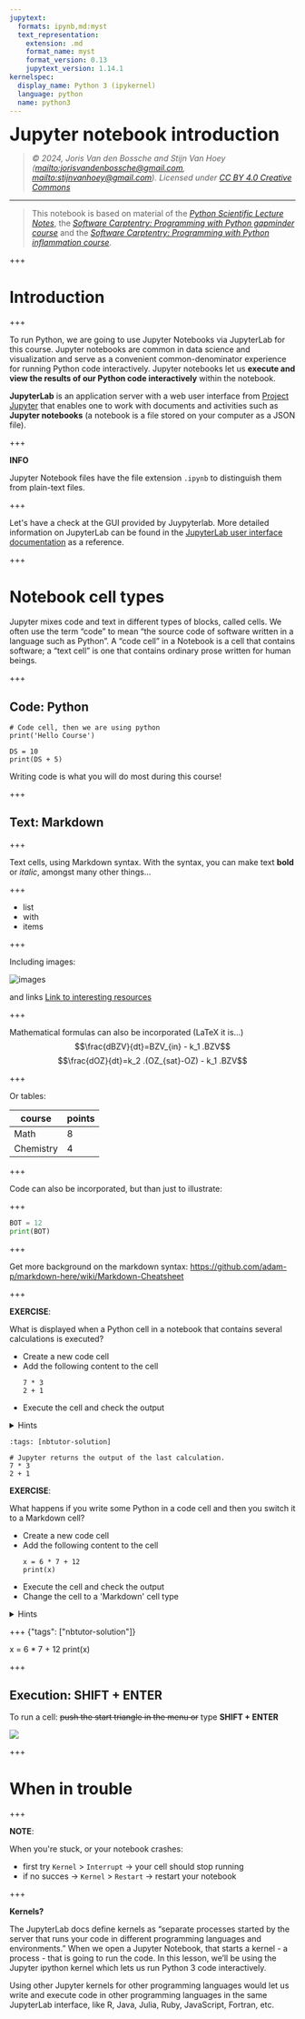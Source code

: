 ```yaml
---
jupytext:
  formats: ipynb,md:myst
  text_representation:
    extension: .md
    format_name: myst
    format_version: 0.13
    jupytext_version: 1.14.1
kernelspec:
  display_name: Python 3 (ipykernel)
  language: python
  name: python3
---
```


<p><font size="6"><b>Jupyter notebook introduction </b></font></p>

> *© 2024, Joris Van den Bossche and Stijn Van Hoey  (<mailto:jorisvandenbossche@gmail.com>, <mailto:stijnvanhoey@gmail.com>). Licensed under [CC BY 4.0 Creative Commons](http://creativecommons.org/licenses/by/4.0/)*

-----

> This notebook is based on material of the [*Python Scientific Lecture Notes*](https://scipy-lectures.github.io/), the [*Software Carptentry: Programming with Python gapminder course*](https://swcarpentry.github.io/python-novice-gapminder) and the [*Software Carptentry: Programming with Python inflammation course*](https://swcarpentry.github.io/python-novice-inflammation/).

+++

# Introduction

+++

To run Python, we are going to use Jupyter Notebooks via JupyterLab for this course. Jupyter notebooks are common in data science and visualization and serve as a convenient common-denominator experience for running Python code interactively. Jupyter notebooks let us __execute and view the results of our Python code interactively__ within the notebook.

__JupyterLab__ is an application server with a web user interface from [Project Jupyter](https://jupyter.org/) that enables one to work with documents and activities such as __Jupyter notebooks__ (a notebook is a file stored on your computer as a JSON file).

+++

<div class="alert alert-info">

__INFO__

Jupyter Notebook files have the file extension `.ipynb` to distinguish them from plain-text files.
    
</div>

+++

Let's have a check at the GUI provided by Juypyterlab. More detailed information on JupyterLab can be found in the [JupyterLab user interface documentation](https://jupyterlab.readthedocs.io/en/stable/user/interface.html) as a reference.

+++

# Notebook cell types

Jupyter mixes code and text in different types of blocks, called cells. We often use the term “code” to mean “the source code of software written in a language such as Python”. A “code cell” in a Notebook is a cell that contains software; a “text cell” is one that contains ordinary prose written for human beings.

+++

## Code: Python

```{code-cell} ipython3
# Code cell, then we are using python
print('Hello Course')
```

```{code-cell} ipython3
DS = 10
print(DS + 5)
```

Writing code is what you will do most during this course!

+++

## Text: Markdown

+++

Text cells, using Markdown syntax. With the syntax, you can make text **bold** or *italic*, amongst many other things...

+++

* list
* with
* items

+++

Including images:

![images](https://upload.wikimedia.org/wikipedia/commons/c/c3/Python-logo-notext.svg)

and links [Link to interesting resources](https://www.youtube.com/watch?v=z9Uz1icjwrM)

+++

Mathematical formulas can also be incorporated (LaTeX it is...)
$$\frac{dBZV}{dt}=BZV_{in} - k_1 .BZV$$
$$\frac{dOZ}{dt}=k_2 .(OZ_{sat}-OZ) - k_1 .BZV$$

+++

Or tables:

course | points
 --- | --- 
 Math | 8
 Chemistry | 4

+++

Code can also be incorporated, but than just to illustrate:

+++

```python
BOT = 12
print(BOT)
```

+++

Get more background on the markdown syntax: https://github.com/adam-p/markdown-here/wiki/Markdown-Cheatsheet

+++

<div class="alert alert-success">

**EXERCISE**:

What is displayed when a Python cell in a notebook that contains several calculations is executed? 
    
- Create a new code cell
- Add the following content to the cell    
    ```
    7 * 3
    2 + 1
    ```
- Execute the cell and check the output
    

<details><summary>Hints</summary>

- To add a new cell, you can use the `+`-icon button in the notebook menu
- To execute a cell, you can use the play-icon button in the notebook menu of use SHIFT + ENTER

</details>    
    
</div>

```{code-cell} ipython3
:tags: [nbtutor-solution]

# Jupyter returns the output of the last calculation.
7 * 3
2 + 1
```

<div class="alert alert-success">

**EXERCISE**:

What happens if you write some Python in a code cell and then you switch it to a Markdown cell? 
    
- Create a new code cell
- Add the following content to the cell    
    ```
    x = 6 * 7 + 12
    print(x)
    ```
- Execute the cell and check the output 
- Change the cell to a 'Markdown' cell type    
    
<details><summary>Hints</summary>

- To switch a cell type, us the dropdown menu with cell types in the notebook menu

</details>    
    
</div>

+++ {"tags": ["nbtutor-solution"]}

x = 6 * 7 + 12
print(x)

+++

## Execution: SHIFT + ENTER

To run a cell: <strike>push the start triangle in the menu or</strike> type **SHIFT + ENTER**

![](../../img/shiftenter.jpg)

+++

# When in trouble

+++

<div class="alert alert-danger">

__NOTE__: 
    
When you're stuck, or your notebook crashes: 
    
- first try <code>Kernel</code> > <code>Interrupt</code> -> your cell should stop running
- if no succes -> <code>Kernel</code> > <code>Restart</code> -> restart your notebook
    
</div>

+++

<div class="alert alert-info">

__Kernels?__

The JupyterLab docs define kernels as “separate processes started by the server that runs your code in different programming languages and environments.” When we open a Jupyter Notebook, that starts a kernel - a process - that is going to run the code. In this lesson, we’ll be using the Jupyter ipython kernel which lets us run Python 3 code interactively.

Using other Jupyter kernels for other programming languages would let us write and execute code in other programming languages in the same JupyterLab interface, like R, Java, Julia, Ruby, JavaScript, Fortran, etc.
</div>

```{code-cell} ipython3

```
